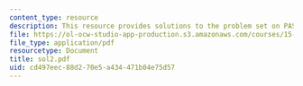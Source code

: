 ```yaml
---
content_type: resource
description: This resource provides solutions to the problem set on PASTA, and FIFO.
file: https://ol-ocw-studio-app-production.s3.amazonaws.com/courses/15-072j-queues-theory-and-applications-spring-2006/cd497eec88d270e5a434471b04e75d57_sol2.pdf
file_type: application/pdf
resourcetype: Document
title: sol2.pdf
uid: cd497eec-88d2-70e5-a434-471b04e75d57
---
```

